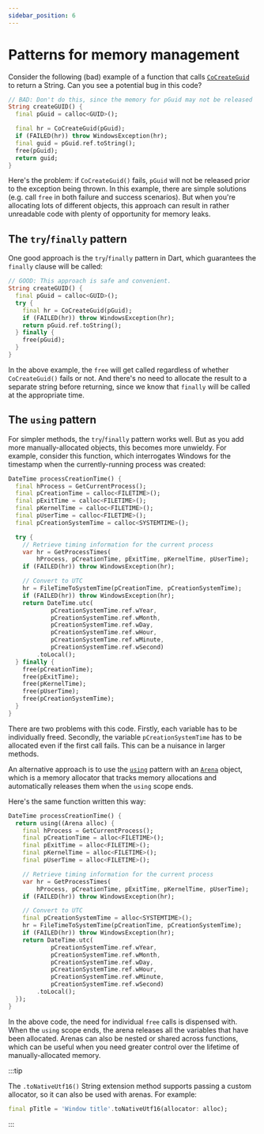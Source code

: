 ```yaml
---
sidebar_position: 6
---
```


# Patterns for memory management

Consider the following (bad) example of a function that calls
[`CoCreateGuid`](https://learn.microsoft.com/en-us/windows/win32/api/combaseapi/nf-combaseapi-cocreateguid)
to return a String. Can you see a potential bug in this code?

```dart
// BAD: Don't do this, since the memory for pGuid may not be released
String createGUID() {
  final pGuid = calloc<GUID>();

  final hr = CoCreateGuid(pGuid);
  if (FAILED(hr)) throw WindowsException(hr);
  final guid = pGuid.ref.toString();
  free(pGuid);
  return guid;
}
```

Here's the problem: if `CoCreateGuid()` fails, `pGuid` will not be released
prior to the exception being thrown. In this example, there are simple solutions
(e.g. call `free` in both failure and success scenarios). But when you're
allocating lots of different objects, this approach can result in rather
unreadable code with plenty of opportunity for memory leaks.

## The `try`/`finally` pattern

One good approach is the `try`/`finally` pattern in Dart, which guarantees the
`finally` clause will be called:

```dart
// GOOD: This approach is safe and convenient.
String createGUID() {
  final pGuid = calloc<GUID>();
  try {
    final hr = CoCreateGuid(pGuid);
    if (FAILED(hr)) throw WindowsException(hr);
    return pGuid.ref.toString();
  } finally {
    free(pGuid);
  }
}
```

In the above example, the `free` will get called regardless of whether
`CoCreateGuid()` fails or not. And there's no need to allocate the result to a
separate string before returning, since we know that `finally` will be called at
the appropriate time.

## The `using` pattern

For simpler methods, the `try`/`finally` pattern works well. But as you add more
manually-allocated objects, this becomes more unwieldy. For example, consider
this function, which interrogates Windows for the timestamp when the
currently-running process was created:

```dart
DateTime processCreationTime() {
  final hProcess = GetCurrentProcess();
  final pCreationTime = calloc<FILETIME>();
  final pExitTime = calloc<FILETIME>();
  final pKernelTime = calloc<FILETIME>();
  final pUserTime = calloc<FILETIME>();
  final pCreationSystemTime = calloc<SYSTEMTIME>();

  try {
    // Retrieve timing information for the current process
    var hr = GetProcessTimes(
        hProcess, pCreationTime, pExitTime, pKernelTime, pUserTime);
    if (FAILED(hr)) throw WindowsException(hr);

    // Convert to UTC
    hr = FileTimeToSystemTime(pCreationTime, pCreationSystemTime);
    if (FAILED(hr)) throw WindowsException(hr);
    return DateTime.utc(
            pCreationSystemTime.ref.wYear,
            pCreationSystemTime.ref.wMonth,
            pCreationSystemTime.ref.wDay,
            pCreationSystemTime.ref.wHour,
            pCreationSystemTime.ref.wMinute,
            pCreationSystemTime.ref.wSecond)
        .toLocal();
  } finally {
    free(pCreationTime);
    free(pExitTime);
    free(pKernelTime);
    free(pUserTime);
    free(pCreationSystemTime);
  }
}
```

There are two problems with this code. Firstly, each variable has to be
individually freed. Secondly, the variable `pCreationSystemTime` has to be
allocated even if the first call fails. This can be a nuisance in larger
methods.

An alternative approach is to use the
[`using`](https://pub.dev/documentation/ffi/latest/ffi/using.html) pattern with
an [`Arena`](https://pub.dev/documentation/ffi/latest/ffi/Arena-class.html)
object, which is a memory allocator that tracks memory allocations and
automatically releases them when the `using` scope ends.

Here's the same function written this way:

```dart
DateTime processCreationTime() {
  return using((Arena alloc) {
    final hProcess = GetCurrentProcess();
    final pCreationTime = alloc<FILETIME>();
    final pExitTime = alloc<FILETIME>();
    final pKernelTime = alloc<FILETIME>();
    final pUserTime = alloc<FILETIME>();

    // Retrieve timing information for the current process
    var hr = GetProcessTimes(
        hProcess, pCreationTime, pExitTime, pKernelTime, pUserTime);
    if (FAILED(hr)) throw WindowsException(hr);

    // Convert to UTC
    final pCreationSystemTime = alloc<SYSTEMTIME>();
    hr = FileTimeToSystemTime(pCreationTime, pCreationSystemTime);
    if (FAILED(hr)) throw WindowsException(hr);
    return DateTime.utc(
            pCreationSystemTime.ref.wYear,
            pCreationSystemTime.ref.wMonth,
            pCreationSystemTime.ref.wDay,
            pCreationSystemTime.ref.wHour,
            pCreationSystemTime.ref.wMinute,
            pCreationSystemTime.ref.wSecond)
        .toLocal();
  });
}
```

In the above code, the need for individual `free` calls is dispensed with. When
the `using` scope ends, the arena releases all the variables that have been
allocated. Arenas can also be nested or shared across functions, which can be
useful when you need greater control over the lifetime of manually-allocated
memory.

:::tip

The `.toNativeUtf16()` String extension method supports passing a custom
allocator, so it can also be used with arenas. For example:

```dart
final pTitle = 'Window title'.toNativeUtf16(allocator: alloc);
```

:::
